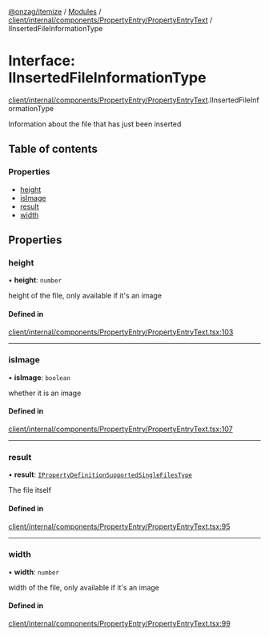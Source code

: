 [@onzag/itemize](../README.md) / [Modules](../modules.md) / [client/internal/components/PropertyEntry/PropertyEntryText](../modules/client_internal_components_PropertyEntry_PropertyEntryText.md) / IInsertedFileInformationType

# Interface: IInsertedFileInformationType

[client/internal/components/PropertyEntry/PropertyEntryText](../modules/client_internal_components_PropertyEntry_PropertyEntryText.md).IInsertedFileInformationType

Information about the file that has just been inserted

## Table of contents

### Properties

- [height](client_internal_components_PropertyEntry_PropertyEntryText.IInsertedFileInformationType.md#height)
- [isImage](client_internal_components_PropertyEntry_PropertyEntryText.IInsertedFileInformationType.md#isimage)
- [result](client_internal_components_PropertyEntry_PropertyEntryText.IInsertedFileInformationType.md#result)
- [width](client_internal_components_PropertyEntry_PropertyEntryText.IInsertedFileInformationType.md#width)

## Properties

### height

• **height**: `number`

height of the file, only available if it's an image

#### Defined in

[client/internal/components/PropertyEntry/PropertyEntryText.tsx:103](https://github.com/onzag/itemize/blob/73e0c39e/client/internal/components/PropertyEntry/PropertyEntryText.tsx#L103)

___

### isImage

• **isImage**: `boolean`

whether it is an image

#### Defined in

[client/internal/components/PropertyEntry/PropertyEntryText.tsx:107](https://github.com/onzag/itemize/blob/73e0c39e/client/internal/components/PropertyEntry/PropertyEntryText.tsx#L107)

___

### result

• **result**: [`IPropertyDefinitionSupportedSingleFilesType`](base_Root_Module_ItemDefinition_PropertyDefinition_types_files.IPropertyDefinitionSupportedSingleFilesType.md)

The file itself

#### Defined in

[client/internal/components/PropertyEntry/PropertyEntryText.tsx:95](https://github.com/onzag/itemize/blob/73e0c39e/client/internal/components/PropertyEntry/PropertyEntryText.tsx#L95)

___

### width

• **width**: `number`

width of the file, only available if it's an image

#### Defined in

[client/internal/components/PropertyEntry/PropertyEntryText.tsx:99](https://github.com/onzag/itemize/blob/73e0c39e/client/internal/components/PropertyEntry/PropertyEntryText.tsx#L99)
